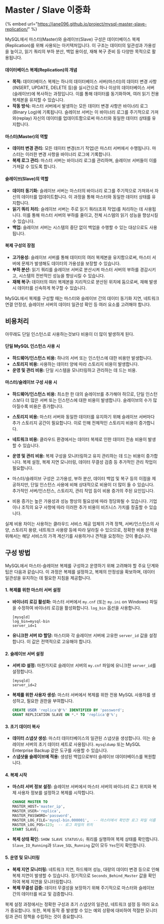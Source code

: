 # Master / Slave 이중화

{% embed url="https://jane096.github.io/project/mysql-master-slave-replication/" %}

MySQL에서 마스터(Master)와 슬레이브(Slave) 구성은 데이터베이스 복제(Replication)를 위해 사용되는 아키텍처입니다. 이 구조는 데이터의 일관성과 가용성을 높이고, 읽기 쿼리의 부하 분산, 백업 용이성, 재해 복구 준비 등 다양한 목적으로 활용됩니다.

#### 데이터베이스 복제(Replication)의 개념

* **목적:** 데이터베이스 복제는 하나의 데이터베이스 서버(마스터)의 데이터 변경 사항(INSERT, UPDATE, DELETE 등)을 실시간으로 하나 이상의 데이터베이스 서버(슬레이브)에 복사하는 과정입니다. 이를 통해 데이터를 동기화하며, 여러 읽기 전용 복제본을 유지할 수 있습니다.
* **작동 방식:** 마스터 서버에서 발생하는 모든 데이터 변경 사항은 바이너리 로그(Binary Log)에 기록됩니다. 슬레이브 서버는 이 바이너리 로그를 주기적으로 가져와(replay) 자신의 데이터를 업데이트함으로써 마스터와 동일한 데이터 상태를 유지합니다.

#### 마스터(Master)의 역할

* **데이터 변경 관리:** 모든 데이터 변경(쓰기 작업)은 마스터 서버에서 수행됩니다. 마스터는 이러한 변경 사항을 바이너리 로그에 기록합니다.
* **복제 로그 관리:** 마스터 서버는 바이너리 로그를 관리하며, 슬레이브 서버들이 이를 가져갈 수 있도록 합니다.

#### 슬레이브(Slave)의 역할

* **데이터 동기화:** 슬레이브 서버는 마스터의 바이너리 로그를 주기적으로 가져와서 자신의 데이터를 업데이트합니다. 이 과정을 통해 마스터와 동일한 데이터 상태를 유지합니다.
* **읽기 쿼리 처리:** 슬레이브 서버는 주로 읽기 쿼리(조회 작업)를 처리하는 데 사용됩니다. 이를 통해 마스터 서버의 부하를 줄이고, 전체 시스템의 읽기 성능을 향상시킬 수 있습니다.
* **백업:** 슬레이브 서버는 시스템의 중단 없이 백업을 수행할 수 있는 대상으로도 사용됩니다.

#### 복제 구성의 장점

* **고가용성:** 슬레이브 서버를 통해 데이터의 여러 복제본을 유지함으로써, 마스터 서버에 문제가 발생해도 데이터의 가용성을 보장할 수 있습니다.
* **부하 분산:** 읽기 쿼리를 슬레이브 서버로 분산시켜 마스터 서버의 부하를 경감시키고, 시스템의 전반적인 성능을 향상시킬 수 있습니다.
* **재해 복구:** 데이터의 여러 복제본을 지리적으로 분산된 위치에 둠으로써, 재해 발생 시 데이터를 신속하게 복구할 수 있습니다.

MySQL에서 복제를 구성할 때는 마스터와 슬레이브 간의 데이터 동기화 지연, 네트워크 연결 안정성, 슬레이브 서버의 데이터 일관성 확인 등 여러 요소를 고려해야 합니다.



## 비용처리

아무래도 단일 인스턴스로 사용하는것보다 비용이 더 많이 발생하게 된다.



#### 단일 MySQL 인스턴스 사용 시

* **하드웨어/인스턴스 비용:** 하나의 서버 또는 인스턴스에 대한 비용만 발생합니다.
* **스토리지 비용:** 사용하는 데이터 양에 따라 스토리지 비용이 발생합니다.
* **운영 및 관리 비용:** 단일 시스템을 모니터링하고 관리하는 데 드는 비용.

#### 마스터/슬레이브 구성 사용 시

* **하드웨어/인스턴스 비용:** 최소한 한 대의 슬레이브를 추가해야 하므로, 단일 인스턴스보다 더 많은 서버 또는 인스턴스에 대한 비용이 발생합니다. 슬레이브의 수가 많아질수록 비용은 증가합니다.
* **스토리지 비용:** 마스터 서버와 동일한 데이터를 유지하기 위해 슬레이브 서버마다 추가 스토리지 공간이 필요합니다. 이로 인해 전체적인 스토리지 비용이 증가합니다.
* **네트워크 비용:** 클라우드 환경에서는 데이터 복제로 인한 데이터 전송 비용이 발생할 수 있습니다.
* **운영 및 관리 비용:** 복제 구성을 모니터링하고 유지 관리하는 데 드는 비용이 증가합니다. 복제 설정, 복제 지연 모니터링, 데이터 무결성 검증 등 추가적인 관리 작업이 필요합니다.



* 마스터/슬레이브 구성은 고가용성, 부하 분산, 데이터 백업 및 복구 등의 이점을 제공하지만, 단일 인스턴스 사용에 비해 상대적으로 비용이 더 많이 들 수 있습니다. 추가적인 서버/인스턴스, 스토리지, 관리 작업 등이 비용 증가의 주된 요인입니다.
* 비용 증가는 높은 가용성과 성능 향상의 필요성에 따라 정당화될 수 있습니다. 기업이나 조직의 요구 사항에 따라 이러한 추가 비용이 비즈니스 가치를 창출할 수 있습니다.

실제 비용 차이는 사용하는 클라우드 서비스 제공 업체의 가격 정책, 서버/인스턴스의 사양, 스토리지 용량, 네트워크 사용량 등에 따라 달라질 수 있으므로, 정확한 비용 분석을 위해서는 해당 서비스의 가격 계산기를 사용하거나 견적을 요청하는 것이 좋습니다.



## 구성 방법



MySQL에서 마스터-슬레이브 복제를 구성하고 운영하기 위해 고려해야 할 주요 단계와 팁은 다음과 같습니다. 이 과정은 복제를 설정하고, 복제의 안정성을 확보하며, 데이터 일관성을 유지하는 데 필요한 지침을 제공합니다.

#### 1. 복제를 위한 마스터 서버 설정

*   **바이너리 로깅 활성화:** 마스터 서버에서 `my.cnf` (또는 `my.ini` on Windows) 파일을 수정하여 바이너리 로깅을 활성화합니다. `log_bin` 옵션을 사용합니다.

    ```
    [mysqld]
    log_bin=mysql-bin
    server_id=1
    ```
* **유니크한 서버 ID 할당:** 마스터와 각 슬레이브 서버에 고유한 `server_id` 값을 설정합니다. 이 값은 전역적으로 고유해야 합니다.

#### 2. 슬레이브 서버 설정

*   **서버 ID 설정:** 마찬가지로 슬레이브 서버의 `my.cnf` 파일에 유니크한 `server_id`를 설정합니다.

    ```
    [mysqld]
    server_id=2
    ```
*   **복제를 위한 사용자 생성:** 마스터 서버에서 복제를 위한 전용 MySQL 사용자를 생성하고, 필요한 권한을 부여합니다.

    ```sql
    CREATE USER 'replica'@'%' IDENTIFIED BY 'password';
    GRANT REPLICATION SLAVE ON *.* TO 'replica'@'%';
    ```

#### 3. 초기 데이터 복사

* **데이터 스냅샷 생성:** 마스터 데이터베이스의 일관된 스냅샷을 생성합니다. 이는 슬레이브 서버의 초기 데이터 세트로 사용됩니다. `mysqldump` 또는 MySQL Enterprise Backup 같은 도구를 사용할 수 있습니다.
* **스냅샷을 슬레이브에 적용:** 생성된 백업으로부터 슬레이브 데이터베이스를 복원합니다.

#### 4. 복제 시작

*   **마스터 서버 정보 설정:** 슬레이브 서버에서 마스터 서버의 바이너리 로그 위치와 복제 사용자 정보를 설정하고 복제를 시작합니다.

    ```sql
    CHANGE MASTER TO
    MASTER_HOST='master_ip',
    MASTER_USER='replica',
    MASTER_PASSWORD='password',
    MASTER_LOG_FILE='mysql-bin.000001',  -- 마스터에서 확인한 로그 파일 이름
    MASTER_LOG_POS=123;  -- 로그 파일의 위치
    START SLAVE;
    ```
* **복제 상태 확인:** `SHOW SLAVE STATUS\G;` 쿼리를 실행하여 복제 상태를 확인합니다. `Slave_IO_Running`과 `Slave_SQL_Running` 값이 모두 `Yes`인지 확인합니다.

#### 5. 운영 및 모니터링

* **복제 지연 모니터링:** 네트워크 지연, 하드웨어 성능, 대량의 데이터 변경 등으로 인해 복제 지연이 발생할 수 있습니다. 정기적으로 `Seconds_Behind_Master` 값을 확인하여 복제 지연을 모니터링합니다.
* **복제 무결성 검증:** 데이터 무결성을 보장하기 위해 주기적으로 마스터와 슬레이브 간의 데이터를 비교 및 검증합니다.

복제 설정 과정에서는 정확한 구성과 초기 스냅샷의 일관성, 네트워크 설정 등 여러 요소가 중요합니다. 또한, 복제 동작 중 발생할 수 있는 예외 상황에 대비하여 적절한 모니터링과 관리 정책을 수립하는 것이 중요합니다.

